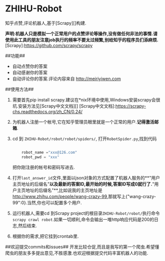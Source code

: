 # ZHIHU-Robot
知乎点赞,评论机器人,基于[Scrapy][]构建.

**声明:机器人只是模拟一个正常用户的点赞评论等操作,没有做任何非法的事情.请使用此工具的朋友注意job执行的频率不要太过频繁,别给知乎的程序员们添麻烦.**
[Scrapy]:https://github.com/scrapy/scrapy

##功能##
* 自动点赞你的答案
* 自动感谢你的答案
* 自动评论你的答案.评论内容来自 <http://meiriyiwen.com>

##使用方法##
1. 需要首先pip install scrapy.建议在*nix环境中使用,Windows安装scrapy会很坑.安装方法见[Scrapy中文文档][]
[Scrapy中文文档]:https://scrapy-chs.readthedocs.org/zh_CN/0.24/

2. 为机器人注册一个帐号,它在知乎管理员眼里就是一个正常的用户.**记得激活邮箱**.

3. cd 到 `ZHIHU-Robot/robot/robot/spiders/`, 打开`RobotSpider.py`,找到代码

	``` python
	
		robot_name ="xxx@126.com"
		robot_pwd = "xxx"
	
	```
	把你刚注册的帐号和密码写进去.

4. 打开`last_answer_id`文件,里面以json对象的方式配置了机器人服务的**"用户主页地址的后缀名"**以及最新的答案ID,最开始的时候,答案ID写成0就行了.**"用户主页地址的后缀名"**,比如说我的主页地址是
<http://www.zhihu.com/people/wang-crazy-99>,那就写上{"wang-crazy-99":0}.当然,你也可以配置多个用户.

5. 运行机器人,需要cd 到Scrapy project的根目录`ZHIHU-Robot/robot/`执行命令`scrapy crawl robot`.如果一切顺利,命令会输出一堆http响应代码是200的日志,然后结束.

6. 根据你的需求,把它挂到crontab里.

##欢迎提交commits和issues##
开发比较仓促,而且是我写的第一个爬虫.希望懂爬虫的朋友多多提出意见,不胜感激.也欢迎根据提交代码丰富机器人的功能.



